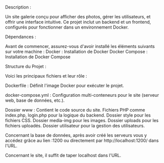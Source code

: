 Description :

Un site galerie conçu pour afficher des photos, gérer les utilisateurs, et offrir une interface intuitive. 
Ce projet inclut un backend et un frontend, configurés pour fonctionner dans un environnement Docker.


Dépendances :

Avant de commencer, assurez-vous d'avoir installé les éléments suivants sur votre machine :
Docker : Installation de Docker
Docker Compose : Installation de Docker Compose


Structure du Projet :

Voici les principaux fichiers et leur rôle :

Dockerfile : Définit l'image Docker pour exécuter le projet.

docker-compose.yml : Configuration multi-conteneurs pour le site (serveur web, base de données, etc.).

Dossier www :
Contient le code source du site.
Fichiers PHP comme index.php, login.php pour la logique du backend.
Dossier style pour les fichiers CSS.
Dossier media-img pour les images.
Dossier uploads pour les fichiers uploadés.
Dossier utilisateur pour la gestion des utilisateurs.

Concernant la base de données, après avoir créé les serveurs vous y accédez grâce au lien :1200 ou directement par http://localhost:1200/  dans l'URL.

Concernant le site, il suffit de taper localhost dans l'URL.

